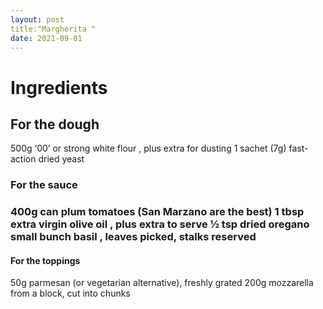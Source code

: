 ```yaml
---
layout: post
title:"Margherita "
date: 2021-09-01
---
```


<h1>Ingredients</h1>

<h2>For the dough</h2>

<p1>
  500g ‘00’ or strong white flour , plus extra for dusting
  1 sachet (7g) fast-action dried yeast
</p1>
  <h3>For the sauce<h3>

<p2>
  400g can plum tomatoes (San Marzano are the best)
  1 tbsp extra virgin olive oil , plus extra to serve
  1⁄2 tsp dried oregano
  small bunch basil , leaves picked, stalks reserved
</p2>
  
  <h4>For the toppings</h4>

<p3>
  50g parmesan (or vegetarian alternative), freshly grated
  200g mozzarella from a block, cut into chunks
  </p3>

